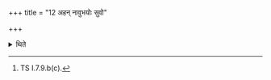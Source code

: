 +++
title = "12 अहन् नावुभयोः सुवो"

+++

<details><summary>थिते</summary>

12. The sacrificer finally(says) ahaṁ nāvubhayoḥ suvo 
rokṣyāmi.[^1]   

[^1]: TS I.7.9.b(c).   
</details>
